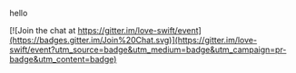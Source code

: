 hello


[![Join the chat at https://gitter.im/love-swift/event](https://badges.gitter.im/Join%20Chat.svg)](https://gitter.im/love-swift/event?utm_source=badge&utm_medium=badge&utm_campaign=pr-badge&utm_content=badge)